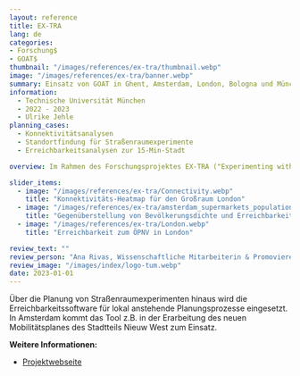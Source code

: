 ```yaml
---
layout: reference
title: EX-TRA
lang: de
categories:
- Forschung$
- GOAT$
thumbnail: "/images/references/ex-tra/thumbnail.webp"
image: "/images/references/ex-tra/banner.webp"
summary: Einsatz von GOAT in Ghent, Amsterdam, London, Bologna und München zur Durchführung von Erreichbarkeitsanalysen und Identifizierung geeigneter Standorte für Straßenraumexperimente.
information:
  - Technische Universität München
  - 2022 - 2023
  - Ulrike Jehle
planning_cases:
  - Konnektivitätsanalysen
  - Standortfindung für Straßenraumexperimente
  - Erreichbarkeitsanalysen zur 15-Min-Stadt

overview: Im Rahmen des Forschungsprojektes EX-TRA ("Experimenting with city streets to transform urban mobility") wird GOAT auf die fünf Städte Ghent, Amsterdam, London, Bologna und München übertragen. Das Planungsinstrument wird von den lokalen Planer:innen sowie den wissenschaftlichen Partner:innen genutzt, um Erreichbarkeits- und Konnektivitätsanalysen für die aktive Mobilität durchzuführen. Somit können Schwachstellen in der Erreichbarkeit zu wichtigen Zielen des täglichen Bedarfs ermittelt werden und geeignete Maßnahmen in Form von Straßenraumexperimenten definiert werden. Dies kann z.B. durch die Umwidmung von Parkplätzen zu Spielflächen für Kinder, Platzierung von Pop-up Läden und Foodtrucks, oder die Begrünung des Straßenraums erfolgen. 

slider_items:
  - image: "/images/references/ex-tra/Connectivity.webp"
    title: "Konnektivitäts-Heatmap für den Großraum London"
  - image: "/images/references/ex-tra/amsterdam_supermarkets_population.webp"
    title: "Gegenüberstellung von Bevölkerungsdichte und Erreichbarkeit zu Supermärkten in Amsterdam"
  - image: "/images/references/ex-tra/London.webp"
    title: "Erreichbarkeit zum ÖPNV in London"

review_text: ""
review_person: "Ana Rivas, Wissenschaftliche Mitarbeiterin & Promovierende zum Thema Straßenraumexperimente"
review_image: "/images/index/logo-tum.webp"
date: 2023-01-01
---
```


Über die Planung von Straßenraumexperimenten hinaus wird die Erreichbarkeitssoftware für lokal anstehende Planungsprozesse eingesetzt. In Amsterdam kommt das Tool z.B. in der Erarbeitung des neuen Mobilitätsplanes des Stadtteils Nieuw West zum Einsatz. 

**Weitere Informationen:**
- [Projektwebseite](https://www.ex-tra-project.eu/ "Projektwebseite EX-TRA")


